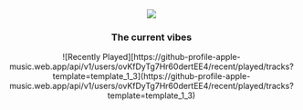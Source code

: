 <div id="header" align="center">
<img src= "https://media.giphy.com/media/162vWh1iAb1TfBHWZr/giphy.gif"/>
<h3> The current vibes </h3>
  ![Recently Played][https://github-profile-apple-music.web.app/api/v1/users/ovKfDyTg7Hr60dertEE4/recent/played/tracks?template=template_1_3](https://github-profile-apple-music.web.app/api/v1/users/ovKfDyTg7Hr60dertEE4/recent/played/tracks?template=template_1_3)
</div>
